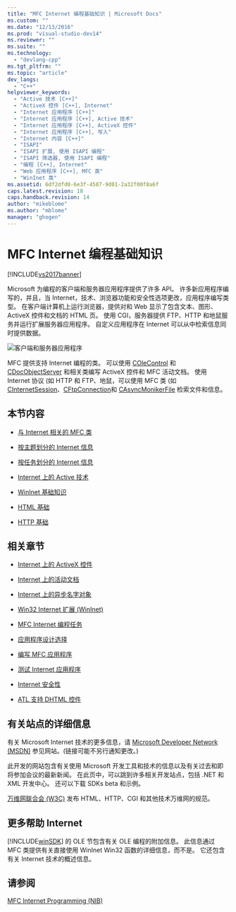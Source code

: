 ```yaml
---
title: "MFC Internet 编程基础知识 | Microsoft Docs"
ms.custom: ""
ms.date: "12/13/2016"
ms.prod: "visual-studio-dev14"
ms.reviewer: ""
ms.suite: ""
ms.technology: 
  - "devlang-cpp"
ms.tgt_pltfrm: ""
ms.topic: "article"
dev_langs: 
  - "C++"
helpviewer_keywords: 
  - "Active 技术 [C++]"
  - "ActiveX 控件 [C++], Internet"
  - "Internet 应用程序 [C++]"
  - "Internet 应用程序 [C++], Active 技术"
  - "Internet 应用程序 [C++], ActiveX 控件"
  - "Internet 应用程序 [C++], 写入"
  - "Internet 内容 [C++]"
  - "ISAPI"
  - "ISAPI 扩展, 使用 ISAPI 编程"
  - "ISAPI 筛选器, 使用 ISAPI 编程"
  - "编程 [C++], Internet"
  - "Web 应用程序 [C++], MFC 类"
  - "WinInet 类"
ms.assetid: 6df2dfd0-6e3f-4587-9d01-2a32f00f8a6f
caps.latest.revision: 18
caps.handback.revision: 14
author: "mikeblome"
ms.author: "mblome"
manager: "ghogen"
---
```

# MFC Internet 编程基础知识
[!INCLUDE[vs2017banner](../assembler/inline/includes/vs2017banner.md)]

Microsoft 为编程的客户端和服务器应用程序提供了许多 API。  许多新应用程序编写的，并且，当 Internet，技术、浏览器功能和安全性选项更改，应用程序编写类型。  在客户端计算机上运行浏览器，提供对和 Web 显示了包含文本、图形、ActiveX 控件和文档的 HTML 页。  使用 CGI，服务器提供 FTP、HTTP 和地鼠服务并运行扩展服务器应用程序。  自定义应用程序在 Internet 可以从中检索信息同时提供数据。  
  
 ![客户端和服务器应用程序](../mfc/media/vc38bq1.png "vc38BQ1")  
  
 MFC 提供支持 Internet 编程的类。  可以使用 [COleControl](../mfc/reference/colecontrol-class.md) 和 [CDocObjectServer](../mfc/reference/cdocobjectserver-class.md) 和相关类编写 ActiveX 控件和 MFC 活动文档。  使用 Internet 协议 \(如 HTTP 和 FTP、地鼠，可以使用 MFC 类 \(如 [CInternetSession](../mfc/reference/cinternetsession-class.md)、[CFtpConnection](../mfc/reference/cftpconnection-class.md)和 [CAsyncMonikerFile](../mfc/reference/casyncmonikerfile-class.md) 检索文件和信息。  
  
## 本节内容  
  
-   [与 Internet 相关的 MFC 类](../mfc/internet-related-mfc-classes.md)  
  
-   [按主题划分的 Internet 信息](../mfc/internet-information-by-topic.md)  
  
-   [按任务划分的 Internet 信息](../mfc/internet-information-by-task.md)  
  
-   [Internet 上的 Active 技术](../mfc/active-technology-on-the-internet.md)  
  
-   [WinInet 基础知识](../mfc/wininet-basics.md)  
  
-   [HTML 基础](../mfc/html-basics.md)  
  
-   [HTTP 基础](../mfc/http-basics.md)  
  
## 相关章节  
  
-   [Internet 上的 ActiveX 控件](../mfc/activex-controls-on-the-internet.md)  
  
-   [Internet 上的活动文档](../mfc/active-documents-on-the-internet.md)  
  
-   [Internet 上的异步名字对象](../mfc/asynchronous-monikers-on-the-internet.md)  
  
-   [Win32 Internet 扩展 \(WinInet\)](../mfc/win32-internet-extensions-wininet.md)  
  
-   [MFC Internet 编程任务](../mfc/mfc-internet-programming-tasks.md)  
  
-   [应用程序设计选择](../mfc/application-design-choices.md)  
  
-   [编写 MFC 应用程序](../mfc/writing-mfc-applications.md)  
  
-   [测试 Internet 应用程序](../mfc/testing-internet-applications.md)  
  
-   [Internet 安全性](../mfc/internet-security-cpp.md)  
  
-   [ATL 支持 DHTML 控件](../atl/atl-support-for-dhtml-controls.md)  
  
##  <a name="_core_web_sites_for_more_information"></a> 有关站点的详细信息  
 有关 Microsoft Internet 技术的更多信息，请 [Microsoft Developer Network \(MSDN\)](http://go.microsoft.com/fwlink/?LinkID=56322) 参见网站。\(链接可能不另行通知更改。\)  
  
 此开发的网站包含有关使用 Microsoft 开发工具和技术的信息以及有关过去和即将参加会议的最新新闻。  在此页中，可以跳到许多相关开发站点，包括 .NET 和 XML 开发中心。  还可以下载 SDKs beta 和示例。  
  
 [万维网联合会 \(W3C\)](http://go.microsoft.com/fwlink/?LinkID=37125) 发布 HTML、HTTP、CGI 和其他技术万维网的规范。  
  
##  <a name="_core_more_internet_help"></a> 更多帮助 Internet  
 [!INCLUDE[winSDK](../atl/includes/winsdk_md.md)] 的 OLE 节包含有关 OLE 编程的附加信息。  此信息通过 MFC 类提供有关直接使用 WinInet Win32 函数的详细信息，而不是。  它还包含有关 Internet 技术的概述信息。  
  
## 请参阅  
 [MFC Internet Programming \(NIB\)](http://msdn.microsoft.com/zh-cn/0f7a1f3a-385b-4d56-a55b-0d766840c58a)